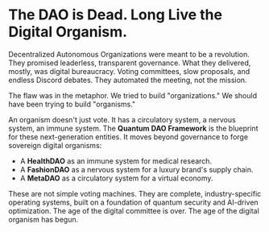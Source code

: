 # The DAO is Dead. Long Live the Digital Organism.

Decentralized Autonomous Organizations were meant to be a revolution. They promised leaderless, transparent governance. What they delivered, mostly, was digital bureaucracy. Voting committees, slow proposals, and endless Discord debates. They automated the meeting, not the mission.

The flaw was in the metaphor. We tried to build "organizations." We should have been trying to build "organisms."

An organism doesn't just vote. It has a circulatory system, a nervous system, an immune system. The **Quantum DAO Framework** is the blueprint for these next-generation entities. It moves beyond governance to forge sovereign digital organisms:

-   A **HealthDAO** as an immune system for medical research.
-   A **FashionDAO** as a nervous system for a luxury brand's supply chain.
-   A **MetaDAO** as a circulatory system for a virtual economy.

These are not simple voting machines. They are complete, industry-specific operating systems, built on a foundation of quantum security and AI-driven optimization. The age of the digital committee is over. The age of the digital organism has begun.
